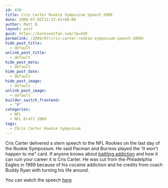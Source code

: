 ```yaml
---
id: 430
title: Cris Carter Rookie Symposium Speech 2009
date: 2009-07-02T12:33:41+00:00
author: Matt B.
layout: post
guid: https://backseatfan.com/?p=430
permalink: /2009/07/cris-carter-rookie-symposium-speech-2009/
hide_post_title:
  - default
unlink_post_title:
  - default
hide_post_meta:
  - default
hide_post_date:
  - default
hide_post_image:
  - default
unlink_post_image:
  - default
builder_switch_frontend:
  - "0"
categories:
  - NFL
  - NFL Draft 2009
tags:
  - Chris Carter Rookie Symposium
---
```


<div class="entry">
  <p>
    Cris Carter delivered a stern speech to the NFL Rookies on the last day of the Rookie Symposium. He said Pacman and Burress played the 'It won't happen to me" card. If anyone knows about <a href="https://www.michaelshouse.com/cocaine-addiction">battling addiction</a> and how it can ruin your career it is Cris Carter. He was cut from the Philadelphia Eagles in 1989 because of his cocaine addiction and he credits from coach Buddy Ryan with turning his life around.
  </p>

  <p>
    You can watch the speech <a href="https://www.nfl.com/videos/nfl-rookie-symposium/09000d5d81118f15/Avoiding-pitfalls">here</a>
  </p>
</div>
